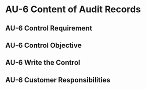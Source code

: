 # AU-6 Content of Audit Records
## AU-6 Control Requirement
## AU-6 Control Objective
## AU-6 Write the Control
## AU-6 Customer Responsibilities
